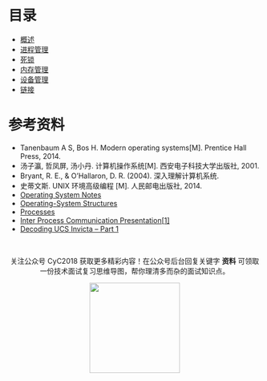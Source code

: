 

# 目录

- [概述](notes/计算机操作系统%20-%20概述.md)
- [进程管理](notes/计算机操作系统%20-%20进程管理.md)
- [死锁](notes/计算机操作系统%20-%20死锁.md)
- [内存管理](notes/计算机操作系统%20-%20内存管理.md)
- [设备管理](notes/计算机操作系统%20-%20设备管理.md)
- [链接](notes/计算机操作系统%20-%20链接.md)

# 参考资料

- Tanenbaum A S, Bos H. Modern operating systems[M]. Prentice Hall Press, 2014.
- 汤子瀛, 哲凤屏, 汤小丹. 计算机操作系统[M]. 西安电子科技大学出版社, 2001.
- Bryant, R. E., & O’Hallaron, D. R. (2004). 深入理解计算机系统.
- 史蒂文斯. UNIX 环境高级编程 [M]. 人民邮电出版社, 2014.
- [Operating System Notes](https://applied-programming.github.io/Operating-Systems-Notes/)
- [Operating-System Structures](https://www.cs.uic.edu/\~jbell/CourseNotes/OperatingSystems/2_Structures.html)
- [Processes](http://cse.csusb.edu/tongyu/courses/cs460/notes/process.php)
- [Inter Process Communication Presentation[1]](https://www.slideshare.net/rkolahalam/inter-process-communication-presentation1)
- [Decoding UCS Invicta – Part 1](https://blogs.cisco.com/datacenter/decoding-ucs-invicta-part-1)




</br><div align="center">关注公众号 CyC2018 获取更多精彩内容！在公众号后台回复关键字 **资料** 可领取一份技术面试复习思维导图，帮你理清多而杂的面试知识点。
<div align="center"><img width="180px" src="https://cyc-1256109796.cos.ap-guangzhou.myqcloud.com/%E5%85%AC%E4%BC%97%E5%8F%B7.jpg"></img></div>
